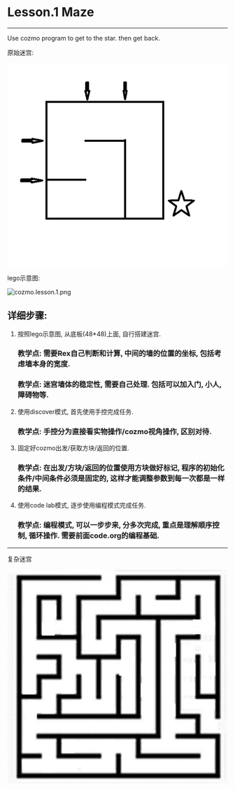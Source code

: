 # Lesson.1 Maze

----
Use cozmo program to get to the star. 
then get back.

原始迷宫:

![mazesmall.png](https://github.com/bluefalconjun/RoboMaster/blob/master/Pics/mazesmall.jpg)

lego示意图:

![cozmo.lesson.1.png](https://github.com/bluefalconjun/RoboMaster/blob/master/Pics/cozmo.lesson.1.png)


## 详细步骤:
1. 按照lego示意图, 从底板(48*48)上面, 自行搭建迷宫.
    ### 教学点: 需要Rex自己判断和计算, 中间的墙的位置的坐标, 包括考虑墙本身的宽度.
    ### 教学点: 迷宫墙体的稳定性, 需要自己处理. 包括可以加入门, 小人, 障碍物等.

2. 使用discover模式, 首先使用手控完成任务.
    ### 教学点: 手控分为直接看实物操作/cozmo视角操作, 区别对待.
 
4. 固定好cozmo出发/获取方块/返回的位置.
    ### 教学点: 在出发/方块/返回的位置使用方块做好标记, 程序的初始化条件/中间条件必须是固定的, 这样才能调整参数到每一次都是一样的结果.

4. 使用code lab模式, 逐步使用编程模式完成任务.
    ### 教学点: 编程模式, 可以一步步来, 分多次完成, 重点是理解顺序控制, 循环操作. 需要前面code.org的编程基础.

----
复杂迷宫

![maze.png](https://github.com/bluefalconjun/RoboMaster/blob/master/Pics/maze.jpg)